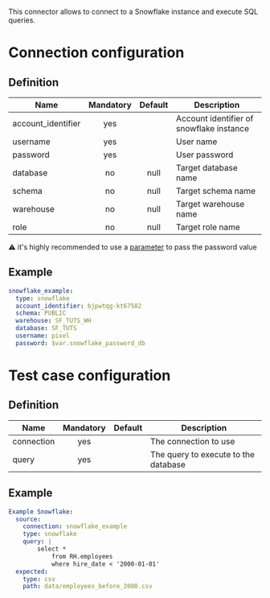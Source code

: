 This connector allows to connect to a Snowflake instance and execute SQL queries.

# Connection configuration
## Definition
| Name                     | Mandatory | Default    | Description |
|--------------------------|:---------:|:----------:|-------------|
| account_identifier       | yes       |            | Account identifier of snowflake instance
| username                 | yes       |            | User name
| password                 | yes       |            | User password
| database                 | no        | null       | Target database name
| schema                   | no        | null       | Target schema name
| warehouse                | no        | null       | Target warehouse name
| role                     | no        | null       | Target role name

:warning: it's highly recommended to use a [parameter](/Custom-parameters) to pass the password value

## Example
``` yaml
snowflake_example:
  type: snowflake
  account_identifier: bjpwtqg-kt67582
  schema: PUBLIC
  warehouse: SF_TUTS_WH
  database: SF_TUTS
  username: pixel
  password: $var.snowflake_password_db
```

# Test case configuration
## Definition
| Name              | Mandatory | Default                       | Description |
|-------------------|:---------:|:-----------------------------:|-------------|
| connection        | yes       |                               | The connection to use 
| query             | yes       |                               | The query to execute to the database

## Example
``` yaml
Example Snowflake:
  source:
    connection: snowflake_example
    type: snowflake
    query: | 
        select * 
            from RH.employees
            where hire_date < '2000-01-01'
  expected:
    type: csv
    path: data/employees_before_2000.csv
```